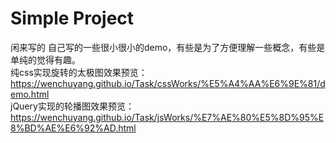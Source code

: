 # Simple Project
闲来写的
自己写的一些很小很小的demo，有些是为了方便理解一些概念，有些是单纯的觉得有趣。<br>
纯css实现旋转的太极图效果预览：https://wenchuyang.github.io/Task/cssWorks/%E5%A4%AA%E6%9E%81/demo.html  <br>
jQuery实现的轮播图效果预览：https://wenchuyang.github.io/Task/jsWorks/%E7%AE%80%E5%8D%95%E8%BD%AE%E6%92%AD.html
